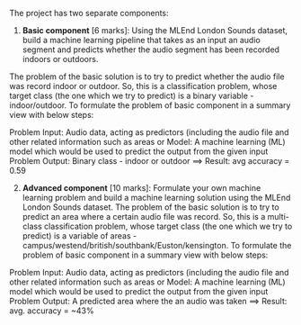 The project has two separate components:


1.   **Basic component** [6 marks]: Using the MLEnd London Sounds dataset, build a machine learning pipeline that takes as an input an audio segment and predicts whether the audio segment has been recorded indoors or outdoors.

The problem of the basic solution is to try to predict whether the audio file was record indoor or outdoor. So, this is a classification problem, whose target class (the one which we try to predict) is a binary variable - indoor/outdoor.
To formulate the problem of basic component in a summary view with below steps:

Problem Input: Audio data, acting as predictors (including the audio file and other related information such as areas or
Model: A machine learning (ML) model which would be used to predict the output from the given input
Problem Output: Binary class - indoor or outdoor
==> Result: avg accuracy = 0.59

2.   **Advanced component** [10 marks]: Formulate your own machine learning problem and build a machine learning solution using the MLEnd London Sounds dataset.
The problem of the basic solution is to try to predict an area where a certain audio file was record. So, this is a multi- class classification problem, whose target class (the one which we try to predict) is a variable of areas - campus/westend/british/southbank/Euston/kensington.
To formulate the problem of basic component in a summary view with below steps:

Problem Input: Audio data, acting as predictors (including the audio file and other related information such as areas or
Model: A machine learning (ML) model which would be used to predict the output from the given input
Problem Output: A predicted area where the an audio was taken
==> Result: avg. accuracy = ~43%
